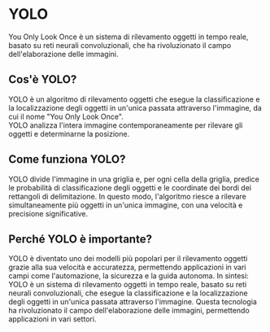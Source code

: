 # YOLO
You Only Look Once è un sistema di rilevamento oggetti in tempo reale, basato su reti neurali convoluzionali, che ha rivoluzionato il campo dell'elaborazione delle immagini.
## Cos'è YOLO?
YOLO è un algoritmo di rilevamento oggetti che esegue la classificazione e la localizzazione degli oggetti in un'unica passata attraverso l'immagine, da cui il nome "You Only Look Once".  
YOLO analizza l'intera immagine contemporaneamente per rilevare gli oggetti e determinarne la posizione.  
## Come funziona YOLO?
YOLO divide l'immagine in una griglia e, per ogni cella della griglia, predice le probabilità di classificazione degli oggetti e le coordinate dei bordi dei rettangoli di delimitazione. In questo modo, l'algoritmo riesce a rilevare simultaneamente più oggetti in un'unica immagine, con una velocità e precisione significative. 
## Perché YOLO è importante?
YOLO è diventato uno dei modelli più popolari per il rilevamento oggetti grazie alla sua velocità e accuratezza, permettendo applicazioni in vari campi come l'automazione, la sicurezza e la guida autonoma. 
In sintesi:
YOLO è un sistema di rilevamento oggetti in tempo reale, basato su reti neurali convoluzionali, che esegue la classificazione e la localizzazione degli oggetti in un'unica passata attraverso l'immagine. Questa tecnologia ha rivoluzionato il campo dell'elaborazione delle immagini, permettendo applicazioni in vari settori. 